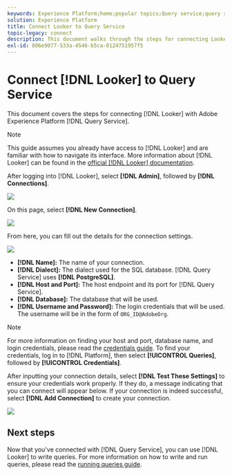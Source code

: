 ```yaml
---
keywords: Experience Platform;home;popular topics;Query service;query service;Looker;looker;connect to query service;
solution: Experience Platform
title: Connect Looker to Query Service
topic-legacy: connect
description: This document walks through the steps for connecting Looker with Adobe Experience Platform Query Service.
exl-id: 806e9077-533a-4546-b5ca-8124751957f5
---
```

# Connect [!DNL Looker] to Query Service

This document covers the steps for connecting [!DNL Looker] with Adobe Experience Platform [!DNL Query Service].

>[!NOTE]
>
> This guide assumes you already have access to [!DNL Looker] and are familiar with how to navigate its interface. More information about [!DNL Looker] can be found in the [official [!DNL Looker] documentation](https://docs.looker.com/).

After logging into [!DNL Looker], select **[!DNL Admin]**, followed by **[!DNL Connections]**.

![](../images/clients/looker/click-admin-connections.png)

On this page, select **[!DNL New Connection]**.

![](../images/clients/looker/click-new-connection.png)
   
From here, you can fill out the details for the connection settings.

![](../images/clients/looker/new-connection.png)

- **[!DNL Name]:** The name of your connection.
- **[!DNL Dialect]:** The dialect used for the SQL database. [!DNL Query Service] uses **[!DNL PostgreSQL]**.
- **[!DNL Host and Port]:** The host endpoint and its port for [!DNL Query Service]. 
- **[!DNL Database]:** The database that will be used. 
- **[!DNL Username and Password]:** The login credentials that will be used. The username will be in the form of `ORG_ID@AdobeOrg`. 

>[!NOTE]
>
>For more information on finding your host and port, database name, and login credentials, please read the [credentials guide](../ui/credentials.md). To find your credentials, log in to [!DNL Platform], then select **[!UICONTROL Queries]**, followed by **[!UICONTROL Credentials]**.

After inputting your connection details, select **[!DNL Test These Settings]** to ensure your credentials work properly. If they do, a message indicating that you can connect will appear below. If your connection is indeed successful, select **[!DNL Add Connection]** to create your connection.

![](../images/clients/looker/click-test-connection.png)

## Next steps

Now that you've connected with [!DNL Query Service], you can use [!DNL Looker] to write queries. For more information on how to write and run queries, please read the [running queries guide](../best-practices/writing-queries.md).
